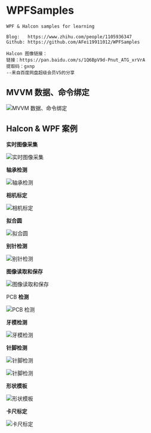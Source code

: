 # WPFSamples

```
WPF & Halcon samples for learning

Blog:   https://www.zhihu.com/people/1105936347
Github: https://github.com/AFei19911012/WPFSamples
```

```
Halcon 图像链接：
链接：https://pan.baidu.com/s/1Q6BpV9d-Pnut_ATG_xrVrA 
提取码：gxnp 
--来自百度网盘超级会员V5的分享
```

## MVVM 数据、命令绑定

![MVVM 数据、命令绑定](https://github.com/AFei19911012/WPFSamples/blob/main/MvvmCmdBinding/ScreenShot.png)

## Halcon & WPF 案例

**实时图像采集**

![实时图像采集](https://github.com/AFei19911012/WPFSamples/blob/main/HalconWPF/Resource/ScreenShot/AcquisitionImage.png)

**轴承检测**

![轴承检测](https://github.com/AFei19911012/WPFSamples/blob/main/HalconWPF/Resource/ScreenShot/BearingDefectDetection.png)

**相机标定**

![相机标定](https://github.com/AFei19911012/WPFSamples/blob/main/HalconWPF/Resource/ScreenShot/CalibrationWithPoints.png)

**拟合圆**

![拟合圆](https://github.com/AFei19911012/WPFSamples/blob/main/HalconWPF/Resource/ScreenShot/CircleFitting.png)

**别针检测**

![别针检测](https://github.com/AFei19911012/WPFSamples/blob/main/HalconWPF/Resource/ScreenShot/ClipNumberAndAngle.png)

**图像读取和保存**

![图像读取和保存](https://github.com/AFei19911012/WPFSamples/blob/main/HalconWPF/Resource/ScreenShot/ImageReadSave.png)

PCB **检测**

![PCB 检测](https://github.com/AFei19911012/WPFSamples/blob/main/HalconWPF/Resource/ScreenShot/PcbDefectDetection.png)

**牙模检测**

![牙模检测](https://github.com/AFei19911012/WPFSamples/blob/main/HalconWPF/Resource/ScreenShot/TeethDetection.png)

**针脚检测**

![针脚检测](https://github.com/AFei19911012/WPFSamples/blob/main/HalconWPF/Resource/ScreenShot/BastingDefectDetection1.png)

![针脚检测](https://github.com/AFei19911012/WPFSamples/blob/main/HalconWPF/Resource/ScreenShot/BastingDefectDetection2.png)

**形状模板**

![形状模板](https://github.com/AFei19911012/WPFSamples/blob/main/HalconWPF/Resource/ScreenShot/ShapeModule.png)

**卡尺标定**

![卡尺标定](https://github.com/AFei19911012/WPFSamples/blob/main/HalconWPF/Resource/ScreenShot/CaliperCalibration.png)
